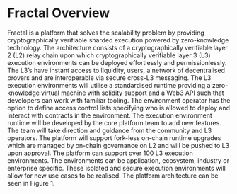 # Fractal Overview

Fractal is a platform that solves the scalability problem by providing cryptographically verifiable
sharded execution powered by zero-knowledge technology. The architecture consists of a 
cryptographically verifiable layer 2 (L2) relay chain upon which cryptographically verifiable layer 3 (L3) execution
environments can be deployed effortlessly and permissionlessly. The L3’s have instant access to liquidity, 
users, a network of decentralised provers and are interoperable via secure cross-L3 messaging.
The L3 execution environments will utilise a standardised runtime providing a zero-knowledge
virtual machine with solidity support and a Web3 API such that developers can work with familiar
tooling. The environment operator has the option to define access control lists specifying who is allowed
to deploy and interact with contracts in the environment. The execution environment runtime will be
developed by the core platform team to add new features. The team will take direction and guidance
from the community and L3 operators. The platform will support fork-less on-chain runtime upgrades
which are managed by on-chain governance on L2 and will be pushed to L3 upon approval.
The platform can support over 100 L3 execution environments. The environments can be application, 
ecosystem, industry or enterprise specific. These isolated and secure execution environments will
allow for new use cases to be realised. The platform architecture can be seen in Figure 1.

